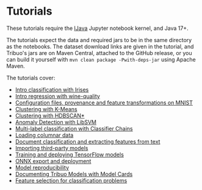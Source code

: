 # Tutorials
These tutorials require the [IJava](https://github.com/SpencerPark/IJava) Jupyter notebook kernel, and Java 17+.

The tutorials expect the data and required jars to be in the same directory as the notebooks. The dataset download
links are given in the tutorial, and Tribuo's jars are on Maven Central, attached to the GitHub release, or you
can build it yourself with `mvn clean package -Pwith-deps-jar` using Apache Maven.

The tutorials cover:
- [Intro classification with Irises](irises-tribuo-v4.ipynb)
- [Intro regression with wine-quality](regression-tribuo-v4.ipynb)
- [Configuration files, provenance and feature transformations on MNIST](configuration-tribuo-v4.ipynb)
- [Clustering with K-Means](clustering-tribuo-v4.ipynb)
- [Clustering with HDBSCAN\*](clustering-hdbscan-tribuo-v4.ipynb)
- [Anomaly Detection with LibSVM](anomaly-tribuo-v4.ipynb)
- [Multi-label classification with Classifier Chains](multi-label-tribuo-v4.ipynb)
- [Loading columnar data](columnar-tribuo-v4.ipynb)
- [Document classification and extracting features from text](document-classification-tribuo-v4.ipynb)
- [Importing third-party models](external-models-tribuo-v4.ipynb)
- [Training and deploying TensorFlow models](tensorflow-tribuo-v4.ipynb)
- [ONNX export and deployment](onnx-export-tribuo-v4.ipynb)
- [Model reproducibility](reproducibility-tribuo-v4.ipynb)
- [Documenting Tribuo Models with Model Cards](modelcard-tribuo-v4.ipynb)
- [Feature selection for classification problems](feature-selection-tribuo-v4.ipynb)
